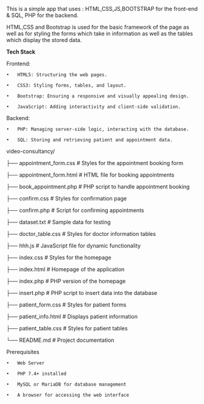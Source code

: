This is a simple app that uses :
HTML,CSS,JS,BOOTSTRAP for the front-end & SQL, PHP for the backend.

HTML,CSS and Bootstrap is used for the basic framework of the page as well as for styling the forms which take in information as well as the tables which display the stored data.

**Tech Stack**

Frontend:

	•	HTML5: Structuring the web pages.
 
	•	CSS3: Styling forms, tables, and layout.
 
	•	Bootstrap: Ensuring a responsive and visually appealing design.
 
	•	JavaScript: Adding interactivity and client-side validation.

Backend:

	•	PHP: Managing server-side logic, interacting with the database.
 
	•	SQL: Storing and retrieving patient and appointment data.

 video-consultancy/
 
├── appointment_form.css      # Styles for the appointment booking form

├── appointment_form.html     # HTML file for booking appointments

├── book_appointment.php      # PHP script to handle appointment booking

├── confirm.css               # Styles for confirmation page

├── confirm.php               # Script for confirming appointments

├── dataset.txt               # Sample data for testing

├── doctor_table.css          # Styles for doctor information tables

├── hhh.js                    # JavaScript file for dynamic functionality

├── index.css                 # Styles for the homepage

├── index.html                # Homepage of the application

├── index.php                 # PHP version of the homepage

├── insert.php                # PHP script to insert data into the database

├── patient_form.css          # Styles for patient forms

├── patient_info.html         # Displays patient information

├── patient_table.css         # Styles for patient tables

└── README.md                 # Project documentation


 Prerequisites
 
	•	Web Server
 
	•	PHP 7.4+ installed
 
	•	MySQL or MariaDB for database management
 
	•	A browser for accessing the web interface
